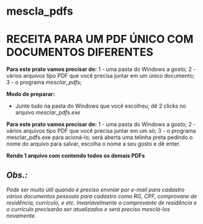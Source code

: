 # mescla_pdfs
# RECEITA PARA UM PDF ÚNICO COM DOCUMENTOS DIFERENTES
**Para este prato vamos precisar de:**
1 - uma pasta do Windows a gosto;
2 - vários arquivos tipo PDF que você precisa juntar em um único documento;
3 - o programa *mesclar_pdfs*;

**Modo de preparar:**
- Junte tudo na pasta do Windows que você escolheu; dê 2 clicks no arquivo *mesclar_pdfs.exe*

**Para este prato vamos precisar de:**
1 - uma pasta do Windows a gosto;
2 - vários arquivos tipo PDF que você precisa juntar em um só;
3 - o programa mesclar_pdfs.exe para acioná-lo; será aberta uma telinha preta pedindo o nome do arquivo para salvar, escolha o nome a seu gosto e dê enter.

**Rende 1 arquivo com contendo todos os demais PDFs**

## *Obs.:*
*Pode ser muito útil quando é preciso envniar por e-mail para cadastro vários documentos pessoais para cadastro como RG, CPF, comprovane de residência, currículo, e etc.* 
*Invariavelmente o comprovante de residência e o currículo precisarão ser atualizados e será preciso mesclá-los novamente.*
